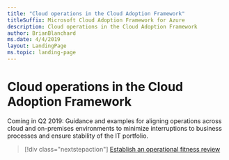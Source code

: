 ```yaml
---
title: "Cloud operations in the Cloud Adoption Framework"
titleSuffix: Microsoft Cloud Adoption Framework for Azure
description: Cloud operations in the Cloud Adoption Framework
author: BrianBlanchard
ms.date: 4/4/2019
layout: LandingPage
ms.topic: landing-page
---
```


# Cloud operations in the Cloud Adoption Framework

Coming in Q2 2019: Guidance and examples for aligning operations across cloud and on-premises environments to minimize interruptions to business processes and ensure stability of the IT portfolio.

> [!div class="nextstepaction"]
> [Establish an operational fitness review](operational-fitness-review.md)

